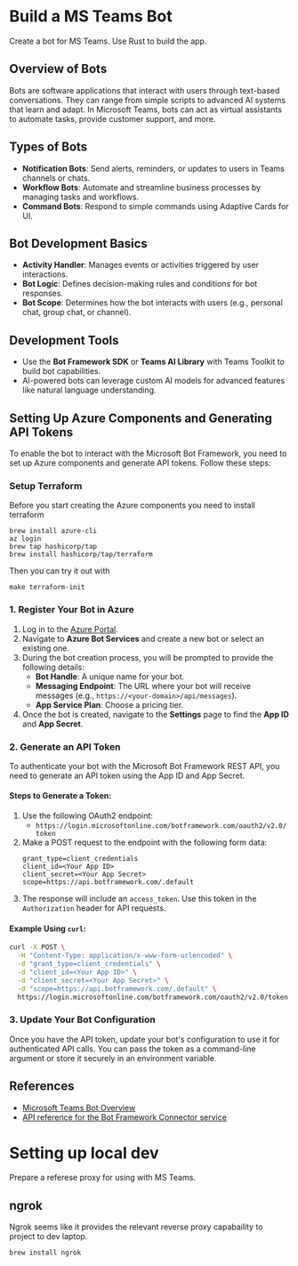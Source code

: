 # Build a MS Teams Bot

Create a bot for MS Teams.
Use Rust to build the app.

## Overview of Bots

Bots are software applications that interact with users through text-based conversations. They can range from simple scripts to advanced AI systems that learn and adapt. In Microsoft Teams, bots can act as virtual assistants to automate tasks, provide customer support, and more.

## Types of Bots

- **Notification Bots**: Send alerts, reminders, or updates to users in Teams channels or chats.
- **Workflow Bots**: Automate and streamline business processes by managing tasks and workflows.
- **Command Bots**: Respond to simple commands using Adaptive Cards for UI.

## Bot Development Basics

- **Activity Handler**: Manages events or activities triggered by user interactions.
- **Bot Logic**: Defines decision-making rules and conditions for bot responses.
- **Bot Scope**: Determines how the bot interacts with users (e.g., personal chat, group chat, or channel).

## Development Tools

- Use the **Bot Framework SDK** or **Teams AI Library** with Teams Toolkit to build bot capabilities.
- AI-powered bots can leverage custom AI models for advanced features like natural language understanding.

## Setting Up Azure Components and Generating API Tokens

To enable the bot to interact with the Microsoft Bot Framework, you need to set up Azure components and generate API tokens. Follow these steps:

### Setup Terraform

Before you start creating the Azure components you need to install terraform

    brew install azure-cli
    az login
    brew tap hashicorp/tap
    brew install hashicorp/tap/terraform

Then you can try it out with

    make terraform-init


### 1. Register Your Bot in Azure
1. Log in to the [Azure Portal](https://portal.azure.com/).
2. Navigate to **Azure Bot Services** and create a new bot or select an existing one.
3. During the bot creation process, you will be prompted to provide the following details:
   - **Bot Handle**: A unique name for your bot.
   - **Messaging Endpoint**: The URL where your bot will receive messages (e.g., `https://<your-domain>/api/messages`).
   - **App Service Plan**: Choose a pricing tier.
4. Once the bot is created, navigate to the **Settings** page to find the **App ID** and **App Secret**.

### 2. Generate an API Token
To authenticate your bot with the Microsoft Bot Framework REST API, you need to generate an API token using the App ID and App Secret.

#### Steps to Generate a Token:
1. Use the following OAuth2 endpoint:
   - `https://login.microsoftonline.com/botframework.com/oauth2/v2.0/token`
2. Make a POST request to the endpoint with the following form data:
   ```
   grant_type=client_credentials
   client_id=<Your App ID>
   client_secret=<Your App Secret>
   scope=https://api.botframework.com/.default
   ```
3. The response will include an `access_token`. Use this token in the `Authorization` header for API requests.

#### Example Using `curl`:
```bash
curl -X POST \
  -H "Content-Type: application/x-www-form-urlencoded" \
  -d "grant_type=client_credentials" \
  -d "client_id=<Your App ID>" \
  -d "client_secret=<Your App Secret>" \
  -d "scope=https://api.botframework.com/.default" \
  https://login.microsoftonline.com/botframework.com/oauth2/v2.0/token
```

### 3. Update Your Bot Configuration
Once you have the API token, update your bot's configuration to use it for authenticated API calls. You can pass the token as a command-line argument or store it securely in an environment variable.

## References

- [Microsoft Teams Bot Overview](https://learn.microsoft.com/en-us/microsoftteams/platform/bots/what-are-bots)
- [API reference for the Bot Framework Connector service](https://learn.microsoft.com/en-us/azure/bot-service/rest-api/bot-framework-rest-connector-api-reference?view=azure-bot-service-4.0)


# Setting up local dev

Prepare a referese proxy for using with MS Teams.

## ngrok

Ngrok seems like it provides the relevant reverse proxy capabaility to project to dev laptop.

    brew install ngrok
